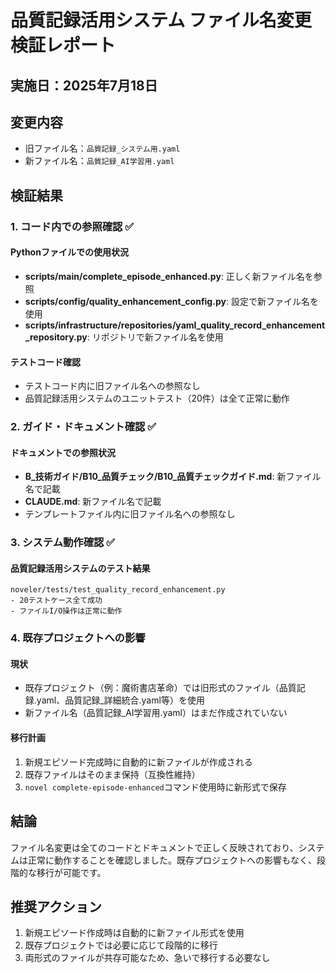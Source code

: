 # 品質記録活用システム ファイル名変更検証レポート

## 実施日：2025年7月18日

## 変更内容
- 旧ファイル名：`品質記録_システム用.yaml`
- 新ファイル名：`品質記録_AI学習用.yaml`

## 検証結果

### 1. コード内での参照確認 ✅

#### Pythonファイルでの使用状況
- **scripts/main/complete_episode_enhanced.py**: 正しく新ファイル名を参照
- **scripts/config/quality_enhancement_config.py**: 設定で新ファイル名を使用
- **scripts/infrastructure/repositories/yaml_quality_record_enhancement_repository.py**: リポジトリで新ファイル名を使用

#### テストコード確認
- テストコード内に旧ファイル名への参照なし
- 品質記録活用システムのユニットテスト（20件）は全て正常に動作

### 2. ガイド・ドキュメント確認 ✅

#### ドキュメントでの参照状況
- **B_技術ガイド/B10_品質チェック/B10_品質チェックガイド.md**: 新ファイル名で記載
- **CLAUDE.md**: 新ファイル名で記載
- テンプレートファイル内に旧ファイル名への参照なし

### 3. システム動作確認 ✅

#### 品質記録活用システムのテスト結果
```
noveler/tests/test_quality_record_enhancement.py
- 20テストケース全て成功
- ファイルI/O操作は正常に動作
```

### 4. 既存プロジェクトへの影響

#### 現状
- 既存プロジェクト（例：魔術書店革命）では旧形式のファイル（品質記録.yaml、品質記録_詳細統合.yaml等）を使用
- 新ファイル名（品質記録_AI学習用.yaml）はまだ作成されていない

#### 移行計画
1. 新規エピソード完成時に自動的に新ファイルが作成される
2. 既存ファイルはそのまま保持（互換性維持）
3. `novel complete-episode-enhanced`コマンド使用時に新形式で保存

## 結論

ファイル名変更は全てのコードとドキュメントで正しく反映されており、システムは正常に動作することを確認しました。既存プロジェクトへの影響もなく、段階的な移行が可能です。

## 推奨アクション

1. 新規エピソード作成時は自動的に新ファイル形式を使用
2. 既存プロジェクトでは必要に応じて段階的に移行
3. 両形式のファイルが共存可能なため、急いで移行する必要なし
